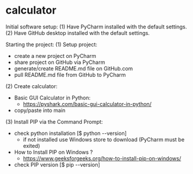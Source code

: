 # calculator

Initial software setup:
(1) Have PyCharm installed with the default settings.
(2) Have GitHub desktop installed with the default settings.

Starting the project:
(1) Setup project:
- create a new project on PyCharm
- share project on GitHub via PyCharm
- generate/create README.md file on GitHub.com
- pull README.md file from GitHub to PyCharm

(2) Create calculator:
- Basic GUI Calculator in Python:
  - https://pyshark.com/basic-gui-calculator-in-python/
- copy/paste into main

(3) Install PIP via the Command Prompt:
- check python installation [$ python --version]
  - if not installed use Windows store to download (PyCharm must be exited)
- How to Install PIP on Windows ?
  - https://www.geeksforgeeks.org/how-to-install-pip-on-windows/
- check PIP version [$ pip --version]
